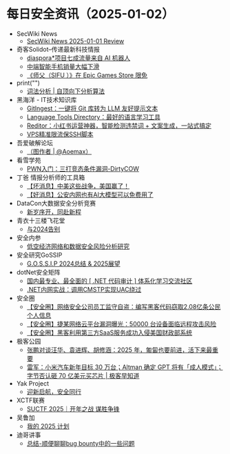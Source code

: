 # 每日安全资讯（2025-01-02）

- SecWiki News
  - [SecWiki News 2025-01-01 Review](http://www.sec-wiki.com/?2025-01-01)
- 奇客Solidot–传递最新科技情报
  - [diaspora*项目七成流量来自 AI 机器人](https://www.solidot.org/story?sid=80209)
  - [中端智能手机销量大幅下滑](https://www.solidot.org/story?sid=80208)
  - [《师父（SIFU ）》在 Epic Games Store 限免](https://www.solidot.org/story?sid=80207)
- print("")
  - [词法分析 | 自顶向下分析算法](https://www.o2oxy.cn/4334.html)
- 黑海洋 - IT技术知识库
  - [GitIngest：一键将 Git 库转为 LLM 友好提示文本](https://www.upx8.com/4628)
  - [Language Tools Directory：最好的语言学习工具](https://www.upx8.com/4627)
  - [Reditor：小红书运营神器，智能检测违禁词 + 文案生成，一站式搞定](https://www.upx8.com/4626)
  - [VPS精准限流保SSH脚本](https://www.upx8.com/4625)
- 吾爱破解论坛
  - [（图作者 | @Aoemax）](https://mp.weixin.qq.com/s?__biz=MjM5Mjc3MDM2Mw==&mid=2651141546&idx=1&sn=d87a5e3ee516bb88d7dc33271bd12866&chksm=bd50a5fe8a272ce8fb56c9befd249440307bca3d33aa3bd2b4db2fb7b440c517ac5fcf6186f7&scene=58&subscene=0#rd)
- 看雪学苑
  - [PWN入门：三打竞态条件漏洞-DirtyCOW](https://mp.weixin.qq.com/s?__biz=MjM5NTc2MDYxMw==&mid=2458587913&idx=2&sn=98c0e76217bf3df9659f9e697ec2775d&chksm=b18c238386fbaa95240d646e4dd53c0b5349a023b47590b174b1ac0717f14609242a7e933442&scene=58&subscene=0#rd)
- 丁爸 情报分析师的工具箱
  - [【坏消息】中美这些战争，美国赢了！](https://mp.weixin.qq.com/s?__biz=MzI2MTE0NTE3Mw==&mid=2651148365&idx=1&sn=1d0ea8ab8842c2ab0336b78cb606b2d8&chksm=f1af2777c6d8ae61a9aa348d57bf9b7efce917c6889de0379906af7d99f7f52ee181036135f8&scene=58&subscene=0#rd)
  - [【好消息】公安内网也有AI大模型可以免费用了](https://mp.weixin.qq.com/s?__biz=MzI2MTE0NTE3Mw==&mid=2651148365&idx=2&sn=caaa4350dd5d2eb16b26ab397e483e77&chksm=f1af2777c6d8ae615dbee532bb717fa1981508e8808d645f508465c0fd6bc02b548459bc8e66&scene=58&subscene=0#rd)
- DataCon大数据安全分析竞赛
  - [新岁序开，同赴新程](https://mp.weixin.qq.com/s?__biz=MzU5Njg1NzMyNw==&mid=2247488886&idx=1&sn=a9ae3bbaf7b364068b6b5173597936d5&chksm=fe5d0df6c92a84e0368ba438ac757c4765e111684cc1cd1912a9de7bbe986f0770ec744c6828&scene=58&subscene=0#rd)
- 青衣十三楼飞花堂
  - [与2024告别](https://mp.weixin.qq.com/s?__biz=MzUzMjQyMDE3Ng==&mid=2247487840&idx=1&sn=263bdd975bc4e9ed011829cfbae7c8cc&chksm=fab2d25fcdc55b4912efd72b424ef98bb96107e32a845fd36ca96cb0c72da1c9beefab03b109&scene=58&subscene=0#rd)
- 安全内参
  - [低空经济网络和数据安全风险分析研究](https://mp.weixin.qq.com/s?__biz=MzI4NDY2MDMwMw==&mid=2247513395&idx=1&sn=2093a1d2467f229dec5e9c7bd3c3111e&chksm=ebfaf213dc8d7b05e52169a94a0422ac12d69cef298906cff25a139da8c0c0aaf59e957a7513&scene=58&subscene=0#rd)
- 安全研究GoSSIP
  - [G.O.S.S.I.P 2024总结 & 2025展望](https://mp.weixin.qq.com/s?__biz=Mzg5ODUxMzg0Ng==&mid=2247499506&idx=1&sn=11dac152cf553dfa47f6ad720da37f7a&chksm=c063d02bf714593d96668fb26152c8b7ccf0973eb1f849352454ea3479ce1959b4315252d080&scene=58&subscene=0#rd)
- dotNet安全矩阵
  - [国内最专业、最全面的 [ .NET 代码审计 ] 体系化学习交流社区](https://mp.weixin.qq.com/s?__biz=MzUyOTc3NTQ5MA==&mid=2247497863&idx=2&sn=0b8465f82f79a3a528f2200d44924faf&chksm=fa59566acd2edf7c8f33746fd3bbef408a7a42391261bb63e8b6e64df0c55ff10942fb846071&scene=58&subscene=0#rd)
  - [.NET内网实战：调用CMSTP实现UAC绕过](https://mp.weixin.qq.com/s?__biz=MzUyOTc3NTQ5MA==&mid=2247497863&idx=3&sn=1363e5a039d1596f3fc68583a43d1e94&chksm=fa59566acd2edf7cf406758a06558421d74c434531b358be50dd4d99f95c955540d825f769e0&scene=58&subscene=0#rd)
- 安全圈
  - [【安全圈】网络安全公司员工监守自盗：编写黑客代码窃取2.08亿条公民个人信息](https://mp.weixin.qq.com/s?__biz=MzIzMzE4NDU1OQ==&mid=2652067069&idx=1&sn=f3c972e235871147200f79b82f689d25&chksm=f36e78bdc419f1ab42ec98da278df4f6f124b2b86880515fcb71d4cef02e5c06c598dc7c04b4&scene=58&subscene=0#rd)
  - [【安全圈】捷某网络云平台漏洞曝光：50000 台设备面临远程攻击风险](https://mp.weixin.qq.com/s?__biz=MzIzMzE4NDU1OQ==&mid=2652067069&idx=2&sn=516425f9b9c6da18a71ed20d3b724b4b&chksm=f36e78bdc419f1ab97757c972a051093c0e7061dbe95232d3b05c5655baab57d351000e98b8d&scene=58&subscene=0#rd)
  - [【安全圈】黑客利用第三方SaaS服务成功入侵美国财政部系统](https://mp.weixin.qq.com/s?__biz=MzIzMzE4NDU1OQ==&mid=2652067069&idx=3&sn=bd0876c49c1d286c84408344ea9a8bc8&chksm=f36e78bdc419f1abc5a9eeea0d3b371b020c63cc85d3ee2cfe748cedf2bfd63ac4dad00f6412&scene=58&subscene=0#rd)
- 极客公园
  - [张鹏对谈汪华、袁进辉、胡修涵：2025 年，匍匐也要前进，活下来最重要](https://mp.weixin.qq.com/s?__biz=MTMwNDMwODQ0MQ==&mid=2653071429&idx=1&sn=d7ffa73f5f453a43d15bb3c2becdfeda&chksm=7e57d5f349205ce5ec10d4611718cad11d9d89e027c7a73f3f4e121b737d94d16331f89ddaf6&scene=58&subscene=0#rd)
  - [雷军：小米汽车新年目标 30 万台；Altman 确定 GPT 将有「成人模式」；字节否认砸 70 亿美元买芯片 | 极客早知道](https://mp.weixin.qq.com/s?__biz=MTMwNDMwODQ0MQ==&mid=2653071422&idx=1&sn=7884ffee5a6a7e4308eeb97904caaada&chksm=7e57d58849205c9e77dadadcd11026b27f5017e1607d0de39bff7345e3ba37ca6633e0f61efc&scene=58&subscene=0#rd)
- Yak Project
  - [迎新启航，安全同行](https://mp.weixin.qq.com/s?__biz=Mzk0MTM4NzIxMQ==&mid=2247527350&idx=1&sn=a5f8bd82c445284bcce2664aba951519&chksm=c2d11712f5a69e04e9feb06d79cc25e2c6e174780d59baf6e4fa2dbbd76cd27f5f1110acfa9a&scene=58&subscene=0#rd)
- XCTF联赛
  - [SUCTF 2025｜开年之战 谋胜争锋](https://mp.weixin.qq.com/s?__biz=MjM5NDU3MjExNw==&mid=2247515461&idx=1&sn=7311261e7b6de7b448c166602cbb0cd1&chksm=a6874f7f91f0c669b1ec751c0941fd2e55bb09d1d0e5c2bdd216f4915ddc9100947837c1e81e&scene=58&subscene=0#rd)
- 吴鲁加
  - [我的 2025 计划](https://mp.weixin.qq.com/s?__biz=Mzg5NDY4ODM1MA==&mid=2247485120&idx=1&sn=3a4431250b74b0b22c660669bb16ce43&chksm=c01a8bf1f76d02e7c65ef299b6120467ad2c68a88514a7a4e37f95d34cbd234bb318be918e69&scene=58&subscene=0#rd)
- 迪哥讲事
  - [总结-顺便聊聊bug bounty中的一些问题](https://mp.weixin.qq.com/s?__biz=MzIzMTIzNTM0MA==&mid=2247496725&idx=1&sn=9645163bad10d82e16954633226026b6&chksm=e8a5fe76dfd27760ae3201588046a43950615658ab9d1441a80c3c3a81161a7f203680d4e7a2&scene=58&subscene=0#rd)
